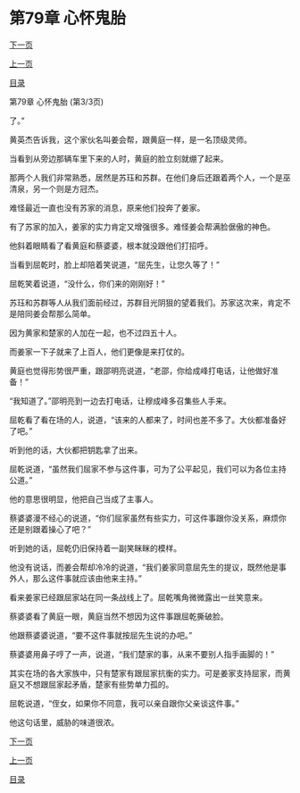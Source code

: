<h1>第79章   心怀鬼胎</h1>
            <div><p><a href="./237_%E7%AC%AC80%E7%AB%A0_%E4%BC%BC%E6%9B%BE%E7%9B%B8%E8%AF%86.md">下一页</a></p><p><a href="./235_%E7%AC%AC79%E7%AB%A0_%E5%BF%83%E6%80%80%E9%AC%BC%E8%83%8E.md">上一页</a></p><p><a href="../">目录</a></p></div>
            <div><p>第79章   心怀鬼胎 (第3/3页)</p><p>了。”</p><p>黄英杰告诉我，这个家伙名叫姜会帮，跟黄庭一样，是一名顶级灵师。</p><p>当看到从旁边那辆车里下来的人时，黄庭的脸立刻就绷了起来。</p><p>那两个人我们非常熟悉，居然是苏珏和苏群。在他们身后还跟着两个人，一个是巫清泉，另一个则是方冠杰。</p><p>难怪最近一直也没有苏家的消息，原来他们投奔了姜家。</p><p>有了苏家的加入，姜家的实力肯定又增强很多。难怪姜会帮满脸倨傲的神色。</p><p>他斜着眼睛看了看黄庭和蔡婆婆，根本就没跟他们打招呼。</p><p>当看到屈乾时，脸上却陪着笑说道，“屈先生，让您久等了！”</p><p>屈乾笑着说道，“没什么，你们来的刚刚好！”</p><p>苏珏和苏群等人从我们面前经过，苏群目光阴狠的望着我们。苏家这次来，肯定不是陪同姜会帮那么简单。</p><p>因为黄家和楚家的人加在一起，也不过四五十人。</p><p>而姜家一下子就来了上百人，他们更像是来打仗的。</p><p>黄庭也觉得形势很严重，跟邵明亮说道，“老邵，你给成峰打电话，让他做好准备！”</p><p>“我知道了。”邵明亮到一边去打电话，让穆成峰多召集些人手来。</p><p>屈乾看了看在场的人，说道，“该来的人都来了，时间也差不多了。大伙都准备好了吧。”</p><p>听到他的话，大伙都把钥匙拿了出来。</p><p>屈乾说道，“虽然我们屈家不参与这件事，可为了公平起见，我们可以为各位主持公道。”</p><p>他的意思很明显，他把自己当成了主事人。</p><p>蔡婆婆漫不经心的说道，“你们屈家虽然有些实力，可这件事跟你没关系，麻烦你还是别跟着操心了吧？”</p><p>听到她的话，屈乾仍旧保持着一副笑眯眯的模样。</p><p>他没有说话，而姜会帮却冷冷的说道，“我们姜家同意屈先生的提议，既然他是事外人，那么这件事就应该由他来主持。”</p><p>看来姜家已经跟屈家站在同一条战线上了。屈乾嘴角微微露出一丝笑意来。</p><p>蔡婆婆看了黄庭一眼，黄庭当然不想因为这件事跟屈乾撕破脸。</p><p>他跟蔡婆婆说道，“要不这件事就按屈先生说的办吧。”</p><p>蔡婆婆用鼻子哼了一声，说道，“我们楚家的事，从来不要别人指手画脚的！”</p><p>其实在场的各大家族中，只有楚家有跟屈家抗衡的实力。可是姜家支持屈家，而黄庭又不想跟屈家起矛盾，楚家有些势单力孤的。</p><p>屈乾说道，“侄女，如果你不同意，我可以亲自跟你父亲谈这件事。”</p><p>他这句话里，威胁的味道很浓。</p></div>
            <div><p><a href="./237_%E7%AC%AC80%E7%AB%A0_%E4%BC%BC%E6%9B%BE%E7%9B%B8%E8%AF%86.md">下一页</a></p><p><a href="./235_%E7%AC%AC79%E7%AB%A0_%E5%BF%83%E6%80%80%E9%AC%BC%E8%83%8E.md">上一页</a></p><p><a href="../">目录</a></p></div>